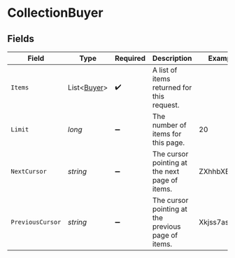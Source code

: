 # CollectionBuyer


## Fields

| Field                                              | Type                                               | Required                                           | Description                                        | Example                                            |
| -------------------------------------------------- | -------------------------------------------------- | -------------------------------------------------- | -------------------------------------------------- | -------------------------------------------------- |
| `Items`                                            | List<[Buyer](../../Models/Components/Buyer.md)>    | :heavy_check_mark:                                 | A list of items returned for this request.         |                                                    |
| `Limit`                                            | *long*                                             | :heavy_minus_sign:                                 | The number of items for this page.                 | 20                                                 |
| `NextCursor`                                       | *string*                                           | :heavy_minus_sign:                                 | The cursor pointing at the next page of items.     | ZXhhbXBsZTE                                        |
| `PreviousCursor`                                   | *string*                                           | :heavy_minus_sign:                                 | The cursor pointing at the previous page of items. | Xkjss7asS                                          |